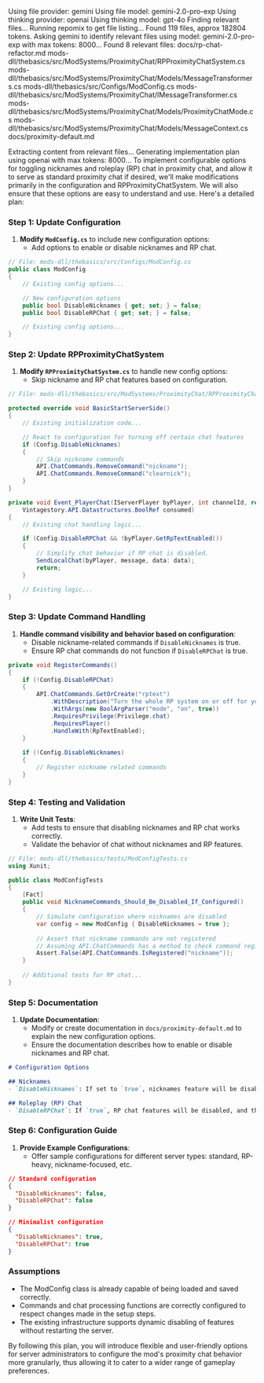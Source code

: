 Using file provider: gemini
Using file model: gemini-2.0-pro-exp
Using thinking provider: openai
Using thinking model: gpt-4o
Finding relevant files...
Running repomix to get file listing...
Found 119 files, approx 182804 tokens.
Asking gemini to identify relevant files using model: gemini-2.0-pro-exp with max tokens: 8000...
Found 8 relevant files:
docs/rp-chat-refactor.md
mods-dll/thebasics/src/ModSystems/ProximityChat/RPProximityChatSystem.cs
mods-dll/thebasics/src/ModSystems/ProximityChat/Models/MessageTransformers.cs
mods-dll/thebasics/src/Configs/ModConfig.cs
mods-dll/thebasics/src/ModSystems/ProximityChat/IMessageTransformer.cs
mods-dll/thebasics/src/ModSystems/ProximityChat/Models/ProximityChatMode.cs
mods-dll/thebasics/src/ModSystems/ProximityChat/Models/MessageContext.cs
docs/proximity-default.md

Extracting content from relevant files...
Generating implementation plan using openai with max tokens: 8000...
To implement configurable options for toggling nicknames and roleplay (RP) chat in proximity chat, and allow it to serve as standard proximity chat if desired, we'll make modifications primarily in the configuration and RPProximityChatSystem. We will also ensure that these options are easy to understand and use. Here's a detailed plan:

### Step 1: Update Configuration

1. **Modify `ModConfig.cs`** to include new configuration options:
   - Add options to enable or disable nicknames and RP chat.

```csharp
// File: mods-dll/thebasics/src/Configs/ModConfig.cs
public class ModConfig
{
    // Existing config options...

    // New configuration options
    public bool DisableNicknames { get; set; } = false;
    public bool DisableRPChat { get; set; } = false;

    // Existing config options...
}
```

### Step 2: Update RPProximityChatSystem

1. **Modify `RPProximityChatSystem.cs`** to handle new config options:
   - Skip nickname and RP chat features based on configuration.

```csharp
// File: mods-dll/thebasics/src/ModSystems/ProximityChat/RPProximityChatSystem.cs

protected override void BasicStartServerSide()
{
    // Existing initialization code...

    // React to configuration for turning off certain chat features
    if (Config.DisableNicknames)
    {
        // Skip nickname commands
        API.ChatCommands.RemoveCommand("nickname");
        API.ChatCommands.RemoveCommand("clearnick");
    }
}

private void Event_PlayerChat(IServerPlayer byPlayer, int channelId, ref string message, ref string data,
    Vintagestory.API.Datastructures.BoolRef consumed)
{
    // Existing chat handling logic...

    if (Config.DisableRPChat && !byPlayer.GetRpTextEnabled())
    {
        // Simplify chat behavior if RP chat is disabled.
        SendLocalChat(byPlayer, message, data: data);
        return;
    }

    // Existing logic...
}
```

### Step 3: Update Command Handling

1. **Handle command visibility and behavior based on configuration**:
   - Disable nickname-related commands if `DisableNicknames` is true.
   - Ensure RP chat commands do not function if `DisableRPChat` is true.

```csharp
private void RegisterCommands()
{
    if (!Config.DisableRPChat)
    {
        API.ChatCommands.GetOrCreate("rptext")
            .WithDescription("Turn the whole RP system on or off for your messages")
            .WithArgs(new BoolArgParser("mode", "on", true))
            .RequiresPrivilege(Privilege.chat)
            .RequiresPlayer()
            .HandleWith(RpTextEnabled);
    }
    
    if (!Config.DisableNicknames)
    {
        // Register nickname related commands
    }
}
```

### Step 4: Testing and Validation

1. **Write Unit Tests**:
   - Add tests to ensure that disabling nicknames and RP chat works correctly.
   - Validate the behavior of chat without nicknames and RP features.

```csharp
// File: mods-dll/thebasics/tests/ModConfigTests.cs
using Xunit;

public class ModConfigTests
{
    [Fact]
    public void NicknameCommands_Should_Be_Disabled_If_Configured()
    {
        // Simulate configuration where nicknames are disabled
        var config = new ModConfig { DisableNicknames = true };
        
        // Assert that nickname commands are not registered
        // Assuming API.ChatCommands has a method to check command registration
        Assert.False(API.ChatCommands.IsRegistered("nickname"));
    }
    
    // Additional tests for RP chat...
}
```

### Step 5: Documentation

1. **Update Documentation**:
   - Modify or create documentation in `docs/proximity-default.md` to explain the new configuration options.
   - Ensure the documentation describes how to enable or disable nicknames and RP chat.

```markdown
# Configuration Options

## Nicknames
- `DisableNicknames`: If set to `true`, nicknames feature will be disabled. Players cannot change or set nicknames.

## Roleplay (RP) Chat
- `DisableRPChat`: If `true`, RP chat features will be disabled, and the chat will function as standard proximity chat without RP elements.
```

### Step 6: Configuration Guide

1. **Provide Example Configurations**:
   - Offer sample configurations for different server types: standard, RP-heavy, nickname-focused, etc.

```json
// Standard configuration
{
  "DisableNicknames": false,
  "DisableRPChat": false
}

// Minimalist configuration
{
  "DisableNicknames": true,
  "DisableRPChat": true
}
```

### Assumptions

- The ModConfig class is already capable of being loaded and saved correctly.
- Commands and chat processing functions are correctly configured to respect changes made in the setup steps.
- The existing infrastructure supports dynamic disabling of features without restarting the server.

By following this plan, you will introduce flexible and user-friendly options for server administrators to configure the mod's proximity chat behavior more granularly, thus allowing it to cater to a wider range of gameplay preferences.